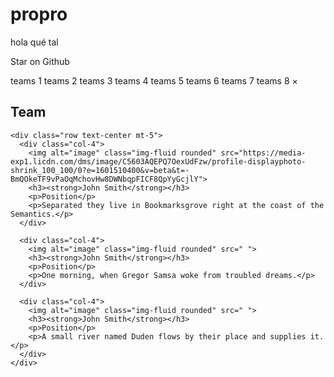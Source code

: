 # propro
hola qué tal


Star on Github
         
teams 1 teams 2 teams 3 teams 4 teams 5 teams 6 teams 7 teams 8
×
<section class="fdb-block team-6">
  <div class="container">
    <div class="row text-center justify-content-center">
      <div class="col-8">
        <h1>Team</h1>
      </div>
    </div>

    <div class="row text-center mt-5">
      <div class="col-4">
        <img alt="image" class="img-fluid rounded" src="https://media-exp1.licdn.com/dms/image/C5603AQEPQ7OexUdFzw/profile-displayphoto-shrink_100_100/0?e=1601510400&v=beta&t=-BmQOkeTF9vPaOqMchovHw8DWNbqpFICF8QpYyGcjlY">
        <h3><strong>John Smith</strong></h3>
        <p>Position</p>
        <p>Separated they live in Bookmarksgrove right at the coast of the Semantics.</p>
      </div>

      <div class="col-4">
        <img alt="image" class="img-fluid rounded" src=" ">
        <h3><strong>John Smith</strong></h3>
        <p>Position</p>
        <p>One morning, when Gregor Samsa woke from troubled dreams.</p>
      </div>

      <div class="col-4">
        <img alt="image" class="img-fluid rounded" src=" ">
        <h3><strong>John Smith</strong></h3>
        <p>Position</p>
        <p>A small river named Duden flows by their place and supplies it.</p>
      </div>
    </div>
  </div>
</section>
